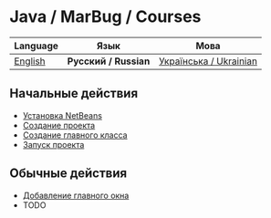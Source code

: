 # Java / MarBug / Courses

| Language | Язык | Мова |
| -------- | ---- | ---- |
| [English](README.md) | **Русский / Russian** | [Українська / Ukrainian](README.uk.md) |

## Начальные действия ##

* [Установка NetBeans](netbeans/install/README.ru.md)
* [Создание проекта](netbeans/create-project/README.ru.md)
* [Создание главного класса](netbeans/add-main-class/README.ru.md)
* [Запуск проекта](netbeans/run-project/README.ru.md)

## Обычные действия ##

* [Добавление главного окна](netbeans/add-main-window/README.md)
* TODO
